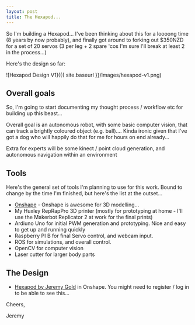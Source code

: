 ```yaml
---
layout: post
title: The Hexapod...
---
```


So I'm building a Hexapod... I've been thinking about this for a loooong time (8 years by now probably), and finally got around to forking out $350NZD for a set of 20 servos (3 per leg + 2 spare 'cos I'm sure I'll break at least 2 in the process...)

Here's the design so far: 

![Hexapod Design V1]({{ site.baseurl }}/images/hexapod-v1.png)

Overall goals
--------------

So, I'm going to start documenting my thought process / workflow etc for building up this beast...

Overall goal is an autonomous robot, with some basic computer vision, that can track a brightly coloured object (e.g. ball).... Kinda ironic given that I've got a dog who will happily do that for me for hours on end already... 

Extra for experts will be some kinect / point cloud generation, and autonomous navigation within an environment

Tools
-----

Here's the general set of tools I'm planning to use for this work. Bound to change by the time I'm finished, but here's the list at the outset...

* [Onshape](http://www.onshape.com) - Onshape is awesome for 3D modelling... 
* My Huxley RepRapPro 3D printer (mostly for prototyping at home - I'll use the Makerbot Replicator 2 at work for the final prints) 
* Ardiuno Uno for initial PWM generation and prototyping. Nice and easy to get up and running quickly
* Raspberry PI B for final Servo control, and webcam input.
* ROS for simulations, and overall control. 
* OpenCV for computer vision
* Laser cutter for larger body parts


The Design
----------

* [Hexapod by Jeremy Gold](https://cad.onshape.com/documents/8c371044a61f4659a7fb9109/w/6f36ea3f6f37415387b44e93/e/a08924425af74449a2a145db) in Onshape. You might need to register / log in to be able to see this...


Cheers,

Jeremy

